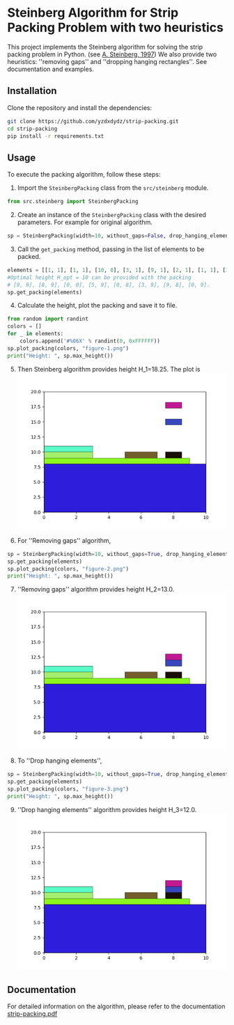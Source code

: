 # Steinberg Algorithm for Strip Packing Problem with two heuristics

This project implements the Steinberg algorithm for solving the strip packing problem in Python. (see [A. Steinberg, 1997](https://epubs.siam.org/doi/10.1137/S0097539793255801)) We also provide two heuristics: ''removing gaps'' and ''dropping hanging rectangles''. See documentation and examples. 

## Installation

Clone the repository and install the dependencies:

```bash
git clone https://github.com/yzdxdydz/strip-packing.git
cd strip-packing
pip install -r requirements.txt
```

## Usage
To execute the packing algorithm, follow these steps:

1. Import the `SteinbergPacking` class from the `src/steinberg` module.
```python
from src.steinberg import SteinbergPacking
```
2. Create an instance of the `SteinbergPacking` class with the desired parameters. For example for original algorithm.
```python
sp = SteinbergPacking(width=10, without_gaps=False, drop_hanging_element=False)
```
3. Call the `get_packing` method, passing in the list of elements to be packed.
```python
elements = [[1, 1], [1, 1], [10, 8], [3, 1], [9, 1], [2, 1], [1, 1], [3, 1]]
#Optimal height H_opt = 10 can be provided with the packing 
# [9, 9], [8, 9], [0, 0], [5, 9], [0, 8], [3, 9], [9, 8], [0, 9].  
sp.get_packing(elements)
```
4. Calculate the height, plot the packing and save it to file.
```python
from random import randint
colors = []
for _ in elements:
    colors.append('#%06X' % randint(0, 0xFFFFFF))
sp.plot_packing(colors, "figure-1.png")
print("Height: ", sp.max_height())
```

5. Then Steinberg algorithm provides height H_1=18.25. The plot is 
![Alt text](examples/original-7.png?raw=true "Steinberg")

6. For ''Removing gaps'' algorithm,
```python
sp = SteinbergPacking(width=10, without_gaps=True, drop_hanging_element=False)
sp.get_packing(elements)
sp.plot_packing(colors, "figure-2.png")
print("Height: ", sp.max_height())
```

7. ''Removing gaps'' algorithm provides height H_2=13.0.
![Alt text](examples/no-gaps-7.png?raw=true "Removing gaps")

8. To ''Drop hanging elements'',
```python
sp = SteinbergPacking(width=10, without_gaps=True, drop_hanging_element=True)
sp.get_packing(elements)
sp.plot_packing(colors, "figure-3.png")
print("Height: ", sp.max_height())
```

9. ''Drop hanging elements'' algorithm provides height H_3=12.0.
![Alt text](examples/dropped-7.png?raw=true "DropAll")

## Documentation
For detailed information on the algorithm, please refer to the documentation [strip-packing.pdf](https://github.com/yzdxdydz/strip-packing/blob/main/docs/strip-packing.pdf)
